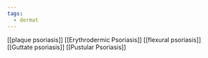 ```yaml
---
tags:
  - dermat
---
```

[[plaque psoriasis]]
[[Erythrodermic Psoriasis]]
[[flexural psoriasis]]
[[Guttate psoriasis]]
[[Pustular Psoriasis]] 

